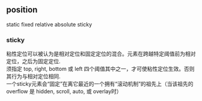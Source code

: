 ## position

static fixed relative absolute sticky

### sticky
粘性定位可以被认为是相对定位和固定定位的混合。元素在跨越特定阈值前为相对定位，之后为固定定位.    
须指定 top, right, bottom 或 left 四个阈值其中之一，才可使粘性定位生效。否则其行为与相对定位相同.    
一个sticky元素会“固定”在离它最近的一个拥有“滚动机制”的祖先上（当该祖先的overflow 是 hidden, scroll, auto, 或 overlay时）


